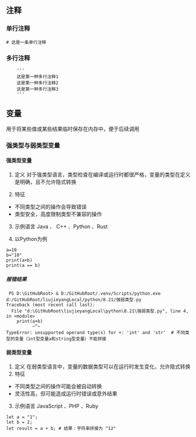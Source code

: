 ## 注释
### 单行注释
   ``` 
   # 这是一条单行注释 
   ```

### 多行注释
```
    '''
    这是第一种多行注释1
    这是第一种多行注释2
    这是第一种多行注释3
    ''' 
```

## 变量
用于将某些值或某些结果临时保存在内存中，便于后续调用
### 强类型与弱类型变量
#### 强类型变量
1.  定义
对于强类型语言，类型检查在编译或运行时都很严格，变量的类型在定义是明确，且不允许隐式转换

2. 特征
- 不同类型之间的操作会导致错误
- 类型安全，高度限制类型不兼容的操作

3. 示例语言
Java 、 C++ 、Python 、Rust

4. 以Python为例
```
a=10
b="10"
print(a+b)
print(a == b)
```
##### 报错结果
```
 PS D:\GitHubRoot> & D:/GitHubRoot/.venv/Scripts/python.exe d:/GitHubRoot/liujieyangLocal/python/8.21/强弱类型.py
Traceback (most recent call last):
  File "d:\GitHubRoot\liujieyangLocal\python\8.21\强弱类型.py", line 4, in <module>
    print(a+b)
          ~^~
TypeError: unsupported operand type(s) for +: 'int' and 'str'  # 不同类型的变量（int型变量a和string型变量）不能拼接
```

#### 弱类型变量
1. 定义
在弱类型语言中，变量的数据类型可以在运行时发生变化，允许隐式转换
2. 特征
- 不同类型之间的操作可能会被自动转换
- 灵活性高，但可能造成运行时错误或意外结果

3. 示例语言
JavaScript 、PHP 、Ruby

```
let a = "1";
let b = 2;
let result = a + b; # 结果：字符串拼接为 "12"
```

